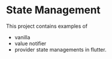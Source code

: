# State Management

This project contains examples of 
- vanilla
- value notifier
- provider 
state managements in flutter.
